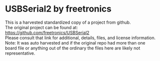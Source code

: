 
# USBSerial2 by freetronics  
This is a harvested standardized copy of a project from github.  
The original project can be found at:  
https://github.com/freetronics/USBSerial2  
Please consult that link for additional, details, files, and license information.  
Note: It was auto harvested and if the original repo had more than one board file or anything out of the ordinary the files here are likely not representative.  
    